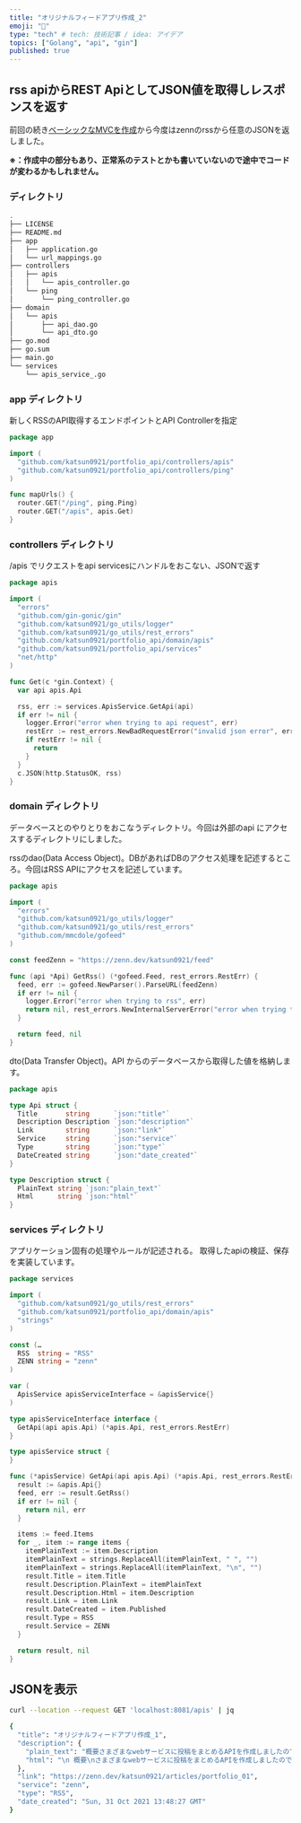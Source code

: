 ```yaml
---
title: "オリジナルフィードアプリ作成_2"
emoji: "💨"
type: "tech" # tech: 技術記事 / idea: アイデア
topics: ["Golang", "api", "gin"]
published: true
---
```


## rss apiからREST ApiとしてJSON値を取得しレスポンスを返す

前回の続き[ベーシックなMVCを作成](./portfolio_01.md)から今度はzennのrssから任意のJSONを返しました。

**※：作成中の部分もあり、正常系のテストとかも書いていないので途中でコードが変わるかもしれません。**

### ディレクトリ

```bash
.
├── LICENSE
├── README.md
├── app
│   ├── application.go
│   └── url_mappings.go
├── controllers
│   ├── apis
│   │   └── apis_controller.go
│   └── ping
│       └── ping_controller.go
├── domain
│   └── apis
│       ├── api_dao.go
│       └── api_dto.go
├── go.mod
├── go.sum
├── main.go
└── services
    └── apis_service_.go
```

### app ディレクトリ

新しくRSSのAPI取得するエンドポイントとAPI Controllerを指定

```go:url_mappings.go
package app

import (
  "github.com/katsun0921/portfolio_api/controllers/apis"
  "github.com/katsun0921/portfolio_api/controllers/ping"
)

func mapUrls() {
  router.GET("/ping", ping.Ping)
  router.GET("/apis", apis.Get)
}
```

### controllers ディレクトリ

/apis でリクエストをapi servicesにハンドルをおこない、JSONで返す

```go:controllers/apis/apis_controller.go
package apis

import (
  "errors"
  "github.com/gin-gonic/gin"
  "github.com/katsun0921/go_utils/logger"
  "github.com/katsun0921/go_utils/rest_errors"
  "github.com/katsun0921/portfolio_api/domain/apis"
  "github.com/katsun0921/portfolio_api/services"
  "net/http"
)

func Get(c *gin.Context) {
  var api apis.Api

  rss, err := services.ApisService.GetApi(api)
  if err != nil {
    logger.Error("error when trying to api request", err)
    restErr := rest_errors.NewBadRequestError("invalid json error", errors.New("json error"))
    if restErr != nil {
      return
    }
  }
  c.JSON(http.StatusOK, rss)
}
```

### domain ディレクトリ

データベースとのやりとりをおこなうディレクトリ。今回は外部のapi にアクセスするディレクトリにしました。

rssのdao(Data Access Object)。DBがあればDBのアクセス処理を記述するところ。今回はRSS APIにアクセスを記述しています。

```go：domain/apis/api_dao.go
package apis

import (
  "errors"
  "github.com/katsun0921/go_utils/logger"
  "github.com/katsun0921/go_utils/rest_errors"
  "github.com/mmcdole/gofeed"
)

const feedZenn = "https://zenn.dev/katsun0921/feed"

func (api *Api) GetRss() (*gofeed.Feed, rest_errors.RestErr) {
  feed, err := gofeed.NewParser().ParseURL(feedZenn)
  if err != nil {
    logger.Error("error when trying to rss", err)
    return nil, rest_errors.NewInternalServerError("error when trying to get rss api", errors.New("response error"))
  }

  return feed, nil
}
```

dto(Data Transfer Object)。API からのデータベースから取得した値を格納します。

```go:domain/apis/api_dto.go
package apis

type Api struct {
  Title       string      `json:"title"`
  Description Description `json:"description"`
  Link        string      `json:"link"`
  Service     string      `json:"service"`
  Type        string      `json:"type"`
  DateCreated string      `json:"date_created"`
}

type Description struct {
  PlainText string `json:"plain_text"`
  Html      string `json:"html"`
}
```

### services ディレクトリ

アプリケーション固有の処理やルールが記述される。
取得したapiの検証、保存を実装しています。

```go:services/apis_service_.go
package services

import (
  "github.com/katsun0921/go_utils/rest_errors"
  "github.com/katsun0921/portfolio_api/domain/apis"
  "strings"
)

const (…
  RSS  string = "RSS"
  ZENN string = "zenn"
)

var (
  ApisService apisServiceInterface = &apisService{}
)

type apisServiceInterface interface {
  GetApi(api apis.Api) (*apis.Api, rest_errors.RestErr)
}

type apisService struct {
}

func (*apisService) GetApi(api apis.Api) (*apis.Api, rest_errors.RestErr) {
  result := &apis.Api{}
  feed, err := result.GetRss()
  if err != nil {
    return nil, err
  }

  items := feed.Items
  for _, item := range items {
    itemPlainText := item.Description
    itemPlainText = strings.ReplaceAll(itemPlainText, " ", "")
    itemPlainText = strings.ReplaceAll(itemPlainText, "\n", "")
    result.Title = item.Title
    result.Description.PlainText = itemPlainText
    result.Description.Html = item.Description
    result.Link = item.Link
    result.DateCreated = item.Published
    result.Type = RSS
    result.Service = ZENN
  }

  return result, nil
}

```

## JSONを表示

```bash
curl --location --request GET 'localhost:8081/apis' | jq

{
  "title": "オリジナルフィードアプリ作成_1",
  "description": {
    "plain_text": "概要さまざまなwebサービスに投稿をまとめるAPIを作成しましたので、作成過程をまとめました。簡単な自分だけのフィードアプリです。バックエンドはGolangを使用フロントエンドはNextJsを使用GolangとginGolangのWebフレームワークはginを使用しました。https://github.com/gin-gonic/ginginでRESTAPIサーバーを作成今回作成したものは、他サービスからのAPIをまとめて取得するものだったので、データの取得のみバージョンgoversion...",
    "html": "\n 概要\nさまざまなwebサービスに投稿をまとめるAPIを作成しましたので、作成過程をまとめました。\n簡単な自分だけのフィードアプリです。\n\nバックエンドはGolangを使用\nフロントエンドはNextJsを使用\n\n\n Golang とgin\nGolang のWebフレームワークはginを使用しました。\nhttps://github.com/gin-gonic/gin\n\n ginでREST APIサーバーを作成\n今回作成したものは、他サービスからのAPIをまとめて取得するものだったので、データの取得のみ\n\n バージョン\n\n      \n        \n        go version..."
  },
  "link": "https://zenn.dev/katsun0921/articles/portfolio_01",
  "service": "zenn",
  "type": "RSS",
  "date_created": "Sun, 31 Oct 2021 13:48:27 GMT"
}
```
